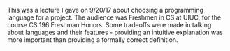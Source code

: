 This was a lecture I gave on 9/20/17 about choosing a programming language for a project.
The audience was Freshmen in CS at UIUC, for the course CS 196 Freshman Honors.
Some tradeoffs were made in talking about languages and their features - providing an intuitive explanation was more important than providing a formally correct definition.
